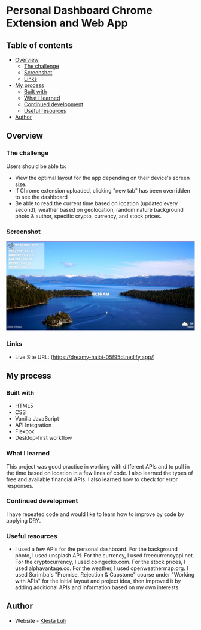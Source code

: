 # Personal Dashboard Chrome Extension and Web App

## Table of contents

- [Overview](#overview)
  - [The challenge](#the-challenge)
  - [Screenshot](#screenshot)
  - [Links](#links)
- [My process](#my-process)
  - [Built with](#built-with)
  - [What I learned](#what-i-learned)
  - [Continued development](#continued-development)
  - [Useful resources](#useful-resources)
- [Author](#author)

## Overview

### The challenge

Users should be able to:

- View the optimal layout for the app depending on their device's screen size.
- If Chrome extension uploaded, clicking "new tab" has been overridden to see the dashboard
- Be able to read the current time based on location (updated every second), weather based on geolocation, random nature background photo & author, specific crypto, currency, and stock prices.

### Screenshot

![](/screenshot.png)

### Links

- Live Site URL: (https://dreamy-haibt-05f95d.netlify.app/)

## My process

### Built with

- HTML5
- CSS
- Vanilla JavaScript
- API Integration
- Flexbox
- Desktop-first workflow

### What I learned

This project was good practice in working with different APIs and to pull in the time based on location in a few lines of code. I also learned the types of free and available financial APIs. I also learned how to check for error responses.

### Continued development

I have repeated code and would like to learn how to improve by code by applying DRY.

### Useful resources

- I used a few APIs for the personal dashboard. For the background photo, I used unsplash API. For the currency, I used freecurrencyapi.net. For the cryptocurrency, I used coingecko.com. For the stock prices, I used alphavantage.co. For the weather, I used openweathermap.org. I used Scrimba's "Promise, Rejection & Capstone" course under "Working with APIs" for the initial layout and project idea, then improved it by adding additional APIs and information based on my own interests.

## Author

- Website - [Klesta Luli](https://clever-turing-3f9e94.netlify.app/)

